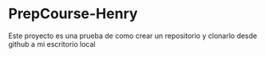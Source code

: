 # PrepCourse-Henry
Este proyecto es una prueba de como crear un repositorio y clonarlo desde github a mi escritorio local
